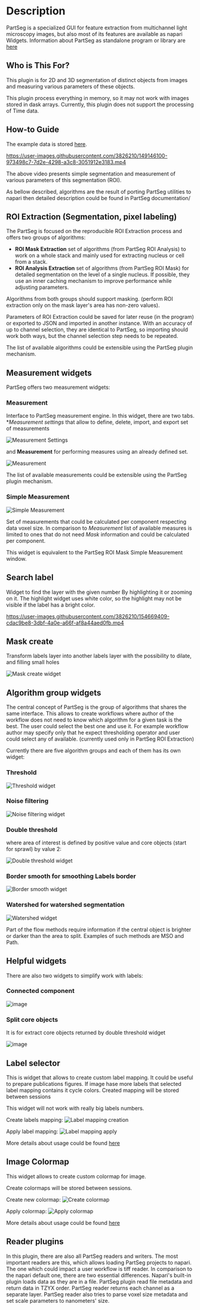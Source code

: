 # Description

PartSeg is a specialized GUI for feature extraction from multichannel light microscopy images, but also most of its features are available as napari Widgets.
Information about PartSeg as standalone program or library are [here](https://github.com/4DNucleome/PartSeg)

## Who is This For?

This plugin is for 2D and 3D segmentation of distinct objects from images and measuring various parameters of these objects.

This plugin process everything in memory, so it may not work with images stored in dask arrays. Currently, this plugin does not support the processing of Time data.

## How-to Guide

The example data is stored [here](https://4dnucleome.cent.uw.edu.pl/PartSeg/Downloads/test_data.tbz2).

https://user-images.githubusercontent.com/3826210/149146100-973498c7-7d2e-4298-a3c8-3051912e3183.mp4

The above video presents simple segmentation and measurement of various parameters of this segmentation (ROI).

As bellow described, algorithms are the result of porting PartSeg utilities to napari
then detailed description could be found in PartSeg documentation/

## ROI Extraction (Segmentation, pixel labeling)

The PartSeg is focused on the reproducible ROI Extraction process and offers two groups of algorithms:

*   __ROI Mask Extraction__ set of algorithms (from PartSeg ROI Analysis) to work on a whole stack and mainly used for extracting nucleus or cell from a stack.
*   __ROI Analysis Extraction__ set of algorithms (from PartSeg ROI Mask) for detailed segmentation on the level of a single nucleus.
    If possible, they use an inner caching mechanism to improve performance while adjusting parameters.

Algorithms from both groups should support masking.
(perform ROI extraction only on the mask layer's area has non-zero values).

Parameters of ROI Extraction could be saved for later reuse (in the program) or exported to JSON and imported in another instance.
With an accuracy of up to channel selection, they are identical to PartSeg,
so importing should work both ways, but the channel selection step needs to be repeated.

The list of available algorithms could be extensible using the PartSeg plugin mechanism.

## Measurement widgets

PartSeg offers two measurement widgets:

### Measurement

Interface to PartSeg measurement engine.
In this widget, there are two tabs. **Measurement settings* that allow
to define, delete, import, and export set of measurements

![Measurement Settings](https://i.imgur.com/cfuXRRD.png)

and **Measurement** for performing measures using an already defined set.

![Measurement](https://i.imgur.com/4LzvqRp.png)

The list of available measurements could be extensible using the PartSeg plugin mechanism.

### Simple Measurement

![Simple Measurement](https://i.imgur.com/Rnq6lF5.png)

Set of measurements that could be calculated per component respecting data voxel size.
In comparison to  *Measurement* list of available measures is limited to ones that do not need
*Mask* information and could be calculated per component.

This widget is equivalent to the PartSeg ROI Mask Simple Measurement window.

## Search label

Widget to find the layer with the given number By highlighting it or zooming on it. The highlight widget uses white color, so the highlight may not be visible if the label has a bright color.

https://user-images.githubusercontent.com/3826210/154669409-cdac9be8-3dbf-4a0e-a66f-af8a44aed0fb.mp4

## Mask create

Transform labels layer into another labels layer with the possibility to dilate, and filling small holes

![Mask create widget](https://i.imgur.com/FIJGLjb.png)

## Algorithm group widgets

The central concept of PartSeg is the group of algorithms that shares the same interface.
This allows to create workflows where author of the workflow does not need to know which algorithm for
a given task is the best. The user could select the best one and use it.
For example workflow author may specify only that he expect thresholding operator and user
could select any of available. (currently used only in PartSeg ROI Extraction)

Currently there are five algorithm groups and each of them has its own widget:

### Threshold

![Threshold widget](https://github.com/4DNucleome/PartSeg/assets/3826210/1d200722-8f26-4124-8053-52111e44172b)

### Noise filtering

![Noise filtering widget](https://github.com/4DNucleome/PartSeg/assets/3826210/f8f51bd1-c993-44c6-9fa7-90beab896eaa)

### Double threshold

where area of interest is defined by positive value and core objects (start for sprawl) by value 2:

![Double threshold widget](https://github.com/4DNucleome/PartSeg/assets/3826210/628d7b1d-40d8-4947-8bbe-d10651ddc9ce)

### Border smooth for smoothing Labels border

![Border smooth widget](https://github.com/4DNucleome/PartSeg/assets/3826210/bfab6f9f-e3ee-4df3-a2b7-4689ba4b4d3f)

### Watershed for watershed segmentation

![Watershed widget](https://github.com/4DNucleome/PartSeg/assets/3826210/1f42254b-9d58-499d-9306-9bac228ab4d2)

Part of the flow methods require information if the central object is brighter or darker than the area to split.
Examples of such methods are MSO and Path.

## Helpful widgets

There are also two widgets to simplify work with labels:

### Connected component

![image](https://github.com/4DNucleome/PartSeg/assets/3826210/6f7c06fb-5903-4b2c-aca9-60a0c2a5cc3b)

### Split core objects

It is for extract core objects returned by double threshold widget

![image](https://github.com/4DNucleome/PartSeg/assets/3826210/1a081773-1c5f-4e24-9efe-5166d4c7ac2b)

## Label selector

This is widget that allows to create custom label mapping. It could be useful to prepare
publications figures. If image hase more labels that selected label mapping contains it
cycle colors.
Created mapping will be stored between sessions

This widget will not work with really big labels numbers.

Create labels mapping:
![Label mapping creation](https://user-images.githubusercontent.com/3826210/233070662-22a2b016-1397-4a21-bac2-2588c096a702.png)

Apply label mapping:
![Label mapping apply](https://user-images.githubusercontent.com/3826210/233070664-372cf038-6658-4b86-94f6-ade3cb3df9a3.png)

More details about usage could be found [here](https://partseg.readthedocs.io/en/latest/interface-overview/interface-overview.html#create-labels)

## Image Colormap

This widget allows to create custom colormap for image.

Create colormaps will be stored between sessions.

Create new colormap:
![Create colormap](https://user-images.githubusercontent.com/3826210/233070666-79558119-7d91-4ccf-8e8f-0e55119ace98.png)

Apply colormap:
![Apply colormap](https://user-images.githubusercontent.com/3826210/233070668-b7633574-e12b-4037-acc8-eee1a70eead6.png)

More details about usage could be found [here](https://partseg.readthedocs.io/en/latest/interface-overview/interface-overview.html#color-map-creator)

## Reader plugins

In this plugin, there are also all PartSeg readers and writers.
The most important readers are this, which allows loading PartSeg projects to napari.
The one which could impact a user workflow is tiff reader.
In comparison to the napari default one, there are two essential differences.
Napari's built-in plugin loads data as they are in a file.
PartSeg plugin read file metadata and return data in TZYX order.
PartSeg reader returns each channel as a separate layer.
PartSeg reader also tries to parse voxel size metadata and set scale parameters to nanometers' size.
